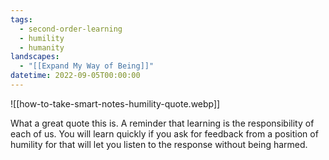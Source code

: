 ```yaml
---
tags:
  - second-order-learning
  - humility
  - humanity
landscapes:
  - "[[Expand My Way of Being]]"
datetime: 2022-09-05T00:00:00
---
```

![[how-to-take-smart-notes-humility-quote.webp]]

What a great quote this is. A reminder that learning is the responsibility of each of us. You will learn quickly if you ask for feedback from a position of humility for that will let you listen to the response without being harmed.